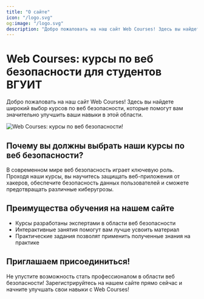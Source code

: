 ```yaml
---
title: "О сайте"
icon: "/logo.svg"
og:image: "/logo.svg"
description: "Добро пожаловать на наш сайт Web Courses! Здесь вы найдете широкий выбор курсов по веб безопасности, которые помогут вам значительно улучшить ваши навыки в этой области."
---
```


# Web Courses: курсы по веб безопасности для студентов ВГУИТ

Добро пожаловать на наш сайт Web Courses! Здесь вы найдете широкий выбор курсов по веб безопасности, которые помогут вам значительно улучшить ваши навыки в этой области.

![Web Courses: курсы по веб безопасности!](/banner-index.jpg "web-courses")

## Почему вы должны выбрать наши курсы по веб безопасности?

В современном мире веб безопасность играет ключевую роль. Проходя наши курсы, вы научитесь защищать веб-приложения от хакеров, обеспечите безопасность данных пользователей и сможете предотвращать различные киберугрозы.

## Преимущества обучения на нашем сайте

- Курсы разработаны экспертами в области веб безопасности
- Интерактивные занятия помогут вам лучше усвоить материал
- Практические задания позволят применить полученные знания на практике

## Приглашаем присоединиться!

Не упустите возможность стать профессионалом в области веб безопасности! Зарегистрируйтесь на нашем сайте прямо сейчас и начните улучшать свои навыки с Web Courses!
